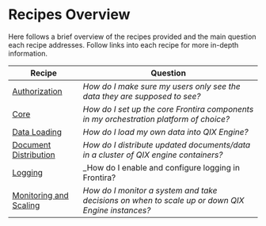 # Recipes Overview

Here follows a brief overview of the recipes provided and the main question each recipe addresses. Follow links into each recipe for more in-depth information.

| Recipe  | Question |
| ------- | -------- |
| [Authorization](./recipes/authorization.md) | _How do I make sure my users only see the data they are supposed to see?_ |
| [Core](./recipes/core.md) | _How do I set up the core Frontira components in my orchestration platform of choice?_  |
| [Data Loading](./recipes/data-loading.md) | _How do I load my own data into QIX Engine?_ |
| [Document Distribution](./recipes/document-distribution.md) | _How do I distribute updated documents/data in a cluster of QIX engine containers?_ |
| [Logging](./recipes/logging.md) | _How do I enable and configure logging in Frontira? |
| [Monitoring and Scaling](./recipes/monitoring-and-scaling.md) | _How do I monitor a system and take decisions on when to scale up or down QIX Engine instances?_ |

